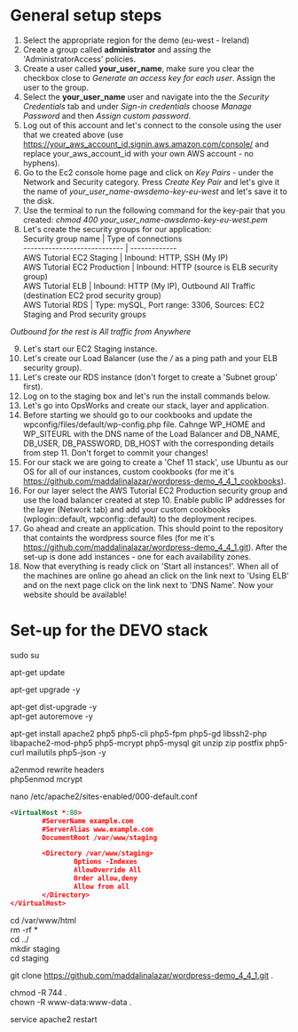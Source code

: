 # General setup steps
1. Select the appropriate region for the demo (eu-west - Ireland)
2. Create a group called **administrator** and assing the 'AdministratorAccess' policies.
3. Create a user called **your_user_name**, make sure you clear the checkbox close to *Generate an access key for each user*. Assign the user to the group.
4. Select the **your_user_name** user and navigate into the  the *Security Credentials* tab and under *Sign-in credentials* choose *Manage Password* and then *Assign custom password*.
5. Log out of this account and let's connect to the console using the user that we created above (use https://your_aws_account_id.signin.aws.amazon.com/console/ and replace your_aws_account_id with your own AWS account - no hyphens).
6. Go to the Ec2 console home page and click on *Key Pairs* - under the Network and Security category. Press *Create Key Pair* and let's give it the name of *your_user_name-awsdemo-key-eu-west* and let's save it to the disk.
7. Use the terminal to run the following command for the key-pair that you created: *chmod 400 your_user_name-awsdemo-key-eu-west.pem*
8. Let's create the security groups for our application:  
Security group name          | Type of connections  
---------------------------- | -------------  
AWS Tutorial EC2 Staging     | Inbound: HTTP, SSH  (My IP)  
AWS Tutorial EC2 Production  | Inbound: HTTP (source is ELB security group)  
AWS Tutorial ELB             | Inbound: HTTP (My IP), Outbound All Traffic (destination EC2 prod security group)  
AWS Tutorial RDS             | Type: mySQL, Port range: 3306, Sources: EC2 Staging and Prod security groups  

*Outbound for the rest is _All traffic_ from _Anywhere_*

9. Let's start our EC2 Staging instance. 
10. Let's create our Load Balancer (use the */* as a ping path and your ELB security group).
11. Let's create our RDS instance (don't forget to create a 'Subnet group' first).
12. Log on to the staging box and let's run the install commands below.
13. Let's go into OpsWorks and create our stack, layer and application.
14. Before starting we should go to our cookbooks and update the wpconfig/files/default/wp-config.php file. Cahnge WP_HOME and WP_SITEURL with the DNS name of the Load Balancer and DB_NAME, DB_USER, DB_PASSWORD, DB_HOST with the corresponding details from step 11. Don't forget to commit your changes!
15. For our stack we are going to create a 'Chef 11 stack', use Ubuntu as our OS for all of our instances, custom cookbooks (for me it's https://github.com/maddalinalazar/wordpress-demo_4_4_1_cookbooks).
16. For our layer select the AWS Tutorial EC2 Production security group and use the load balancer created at step 10. Enable public IP addresses for the layer (Network tab) and add your custom cookbooks (wplogin::default, wpconfig::default) to the deployment recipes.
17. Go ahead and create an application. This should point to the repository that containts the wordpress source files (for me it's https://github.com/maddalinalazar/wordpress-demo_4_4_1.git). After the set-up is done add instances - one for each availability zones.
18. Now that everything is ready click on 'Start all instances!'. When all of the machines are online go ahead an click on the link next to 'Using ELB' and on the next page click on the link next to 'DNS Name'. Now your website should be available!


# Set-up for the DEVO stack
<!-- use the root user --> 
sudo su  
<!--re-synchronize the package index files from their sources-->
apt-get update  
<!--fetch new versions of packages existing on the machine-->
apt-get upgrade -y  
<!--install the newest versions of all packages currently installed on the system-->
apt-get dist-upgrade -y  
apt-get autoremove -y  
<!--install missing packages-->
apt-get install apache2 php5 php5-cli php5-fpm php5-gd libssh2-php libapache2-mod-php5 php5-mcrypt php5-mysql git unzip zip postfix php5-curl mailutils php5-json -y  

a2enmod rewrite headers  
php5enmod mcrypt  

<!--Open the files below with the given command, delete all of the contents of file-->
nano /etc/apache2/sites-enabled/000-default.conf  
<!-- Replace the text in the file with the text below. -->
```xml
<VirtualHost *:80>
        #ServerName example.com
        #ServerAlias www.example.com
        DocumentRoot /var/www/staging

        <Directory /var/www/staging>
                Options -Indexes
                AllowOverride All
                Order allow,deny
                Allow from all
        </Directory>
</VirtualHost>
```
<!--Navigate to /html, remove all files inside and clean the directory.-->
cd /var/www/html  
rm -rf *  
cd ../  
mkdir staging  
cd staging  
<!--clone the code from the repository -->
git clone https://github.com/maddalinalazar/wordpress-demo_4_4_1.git .  
<!--update folder access-->
chmod -R 744 .   
chown -R www-data:www-data .  
<!--restart apache-->
service apache2 restart  
